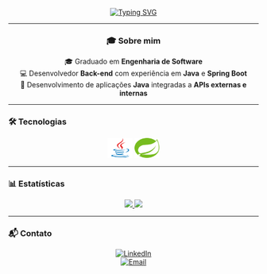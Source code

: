 <p align="center">
  <a href="https://git.io/typing-svg">
    <img src="https://readme-typing-svg.demolab.com?font=Fira+Code&weight=600&size=25&pause=1000&color=ffffff&random=false&width=435&height=40&lines=Olá,+eu+sou+Breno+Augusto!+☕💻🌍" alt="Typing SVG">
  </a>
</p>

---

<div align="center">

### 🎓 Sobre mim  

🎓 Graduado em **Engenharia de Software**  
💻 Desenvolvedor **Back-end** com experiência em **Java** e **Spring Boot**  
🔗 Desenvolvimento de aplicações **Java** integradas a **APIs externas e internas**  

</div>

---

### 🛠️ Tecnologias  

<div align="center">
  <img src="https://raw.githubusercontent.com/devicons/devicon/master/icons/java/java-original.svg" alt="Java" height="40" width="50">
  <img src="https://raw.githubusercontent.com/devicons/devicon/master/icons/spring/spring-original.svg" alt="Spring" height="40" width="50">
</div>

---

### 📊 Estatísticas  

<div align="center">
  <a href="https://github.com/brenoaugustoalves">
    <img height="150em" src="https://github-readme-stats.vercel.app/api?username=brenoaugustoalves&show_icons=true&theme=dark&include_all_commits=false&count_private=true"/>
    <img height="150em" src="https://github-readme-stats.vercel.app/api/top-langs/?username=brenoaugustoalves&layout=compact&langs_count=10&theme=dark"/>
  </a>
</div>

---

### 📬 Contato  

<div align="center">

[![LinkedIn](https://img.shields.io/badge/LinkedIn-0077B5?style=for-the-badge&logo=linkedin&logoColor=white)](https://www.linkedin.com/in/brenoaugustoalves/)  
[![Email](https://img.shields.io/badge/Gmail-D14836?style=for-the-badge&logo=gmail&logoColor=white)](mailto:brenoaugustoalves@gmail.com)  

</div>
